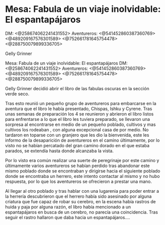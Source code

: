 # Mesa: Fabula de un viaje inolvidable: El espantapájaros
DM: <@258674062241431552> 
Aventureros: <@541452860387360769> <@489209167576301589> <@752661781645754478> <@288750079899336705> 

Gelly Grinner 

Mesa: Fabula de un viaje inolvidable: El espantapájaros
DM: <@258674062241431552> 
Aventureros: <@541452860387360769> <@489209167576301589> <@752661781645754478> <@288750079899336705> 

Gelly Grinner decidió abrir el libro de las fabulas oscuras en la sección verde seco. 

Tras esto reunió un pequeño grupo de aventureros para embarcarse en la aventura que el libro le había presentado, Chispas, Ishku y Cyrene. Tras unas semanas de preparación los 4 se reunieron y abrieron el libro listos para enfrentarse a lo que el libro les tuviera preparado, se llevaron una sorpresa al encontrarse en medio de un pequeño poblado, cultivos y mas cultivos los rodeaban , con alguna excepcional casa de por medio. 
No tardaron en toparse con un granjero que les dio la bienvenida, este les informo de la desaparición de aventureros en el camino últimamente, por lo visto no se habían percatado del gran camino dorado en el que estaba parados, se extendía hasta donde alcanzaba la vista. 

Por lo visto era común realizar una suerte de peregrinaje por este camino y últimamente varios aventureros se habían perdido tras abandonar este mismo poblado donde se encontraban  y dirigirse hacia el siguiente poblado donde se encontraba un herrero, este intento contactar al mismo y no hubo respuesta, por lo que los aventureros se ofrecieron a prestar una mano. 

Al llegar al otro poblado y tras hablar con una lugarenia para poder entrar a la herrería descubrieron que el herrero había sido asesinado por alguna criatura que fue capaz de robar su cerebro, en la escena había rastros de huida y paja por alguna razón, el libro había mencionado a un espantapájaros en busca de un cerebro, no parecía una coincidencia. Tras seguir el rastro hallaron que daba hacia un espantapájaros....

